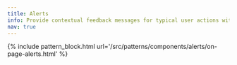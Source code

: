 ```yaml
---
title: Alerts
info: Provide contextual feedback messages for typical user actions with the handful of available and flexible alert messages.
nav: true
---
```

{% include pattern_block.html url='/src/patterns/components/alerts/on-page-alerts.html' %}
